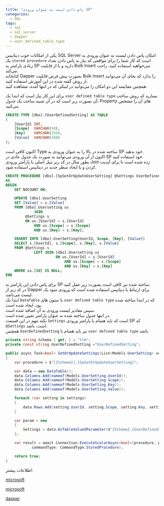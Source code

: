 ```yaml
---
title: "پاس دادن لیست به عنوان ورودی SP"
categories:
  - SQL
tags:
  - sql
  - sql_server
  - dapper
  - user_defined_table_type
---
```


یکی از امکانات خوب دیتابیس SQL Server امکان پاس دادن لیست به عنوان ورودی به یک `stored procedure` است که کار شما را برای مواقعی که نیاز به پاس دادن تعداد زیادی پارامتر به SP دارید و یا از قابلیت Bulk Insert می‌خواهید استفاده کنید، راحت می‌کند.  
کتابخانه Dapper بصورت پیش فرض قابلیت Bulk Insert را ندارد که بجای آن می‌توانید از روش گفته شده در این آموزش استفاده کنید.  
همچنین مقایسه این دو امکان را می‌توانید در لینکی که در انتها آمده، مشاهده کنید.  

برای این کار نیاز است که ابتدا یک `user defined table type` بسازید که روش ساخت آن بصورت زیر است که در آن شبیه ساخت یک جدول، Property های آن را مشخص می‌کنید.  

```sql
CREATE TYPE [dbo].[UserDefinedSetting] AS TABLE
(
    [UserId] INT,
    [Scope]  VARCHAR(50),
    [Key]    VARCHAR(255),
    [Value]  VARCHAR(200)
);
```

اکنون کافی است Type ساخته شده در بالا را به عنوان ورودی به SP خود بدهید.  
اکنون از آن ورودی می‌توانید به صورت یک جدول عادی در SP خود استفاده کنید.  
بطور مثال در کد زیر تیبل اصلی با پارامتر ورودی Join زده شده است تا برای آپدیت کردن و یا ایجاد سطر جدید در دیتابیس استفاده شود.  

```sql
CREATE PROCEDURE [dbo].[SpSetOrUpdateUserSetting] @Settings UserDefinedSetting READONLY
AS
BEGIN
    SET NOCOUNT ON;

    UPDATE [dbo].UserSetting
    SET [Value] = s.[Value]
    FROM [dbo].Usersetting us
             JOIN
         @Settings s
         ON us.[UserId] = s.[UserId]
             AND us.[Scope] = s.[Scope]
             AND us.[Key] = s.[Key];

    INSERT INTO [dbo].UserSetting(UserId, Scope, [Key], [Value])
    SELECT s.[UserId], s.[Scope], s.[Key], s.[Value]
    FROM @Settings s
             LEFT JOIN [dbo].Usersetting us
                       ON us.[UserId] = s.[UserId]
                           AND us.[Scope] = s.[Scope]
                           AND us.[Key] = s.[Key]
    WHERE us.[Id] IS NULL;
END
```

برای پاس دادن این پارامتر به SP ساخته شده نیز کافی است بصورت زیر عمل کنید.  
در کد زیر از Dapper برای ارتباط با دیتابیس استفاده شده است که ورودی متود یک لیست می‌باشد.  
ابتدا یک `DataTable` با ستون های `user defined table type` که در ابتدا ساخته شده بود، ایجاد شده است.  
سپس مقادیر لیست ورودی به آن اضافه شده است.  
در انتها جدول ساخته شده به عنوان پارامتر تعیین شده است.  
نکته مهم در این قسمت `Settings` است که باید همنام با پارامتر ورودی SP که `@Settings` است، باشد.  
همچنین `UserDefinedSetting` نیز باید همنام با `user defined table type` باشد.  

```c#
private string Schema { get; } = "trm";
private const string UserDefinedSetting ="UserDefinedSetting";

public async Task<bool> SetOrUpdateSettings(List<Models.UserSetting> settings) 
{
    var procedure = $"[{Schema}].[SpSetOrUpdateUserSetting]";

    var data = new DataTable();
    data.Columns.Add(nameof(Models.UserSetting.UserId));
    data.Columns.Add(nameof(Models.UserSetting.Scope));
    data.Columns.Add(nameof(Models.UserSetting.Key));
    data.Columns.Add(nameof(Models.UserSetting.Value));

    foreach (var setting in settings)
    {
        data.Rows.Add(setting.UserId, setting.Scope, setting.Key, setting.Value);
    }

    var param = new
    {
        Settings = data.AsTableValuedParameter($"{Schema}.{UserDefinedSetting}")
    };

    var result = await Connection.ExecuteScalarAsync<bool>(procedure, param,
            commandType: CommandType.StoredProcedure);

    return true;
}
```

اطلاعات بیشتر:  

[microsoft](https://docs.microsoft.com/en-us/sql/relational-databases/tables/use-table-valued-parameters-database-engine?view=sql-server-ver15)  

[microsoft](https://docs.microsoft.com/en-us/sql/t-sql/statements/create-type-transact-sql?view=sql-server-ver15)  

[dapper](https://github.com/DapperLib/Dapper)  